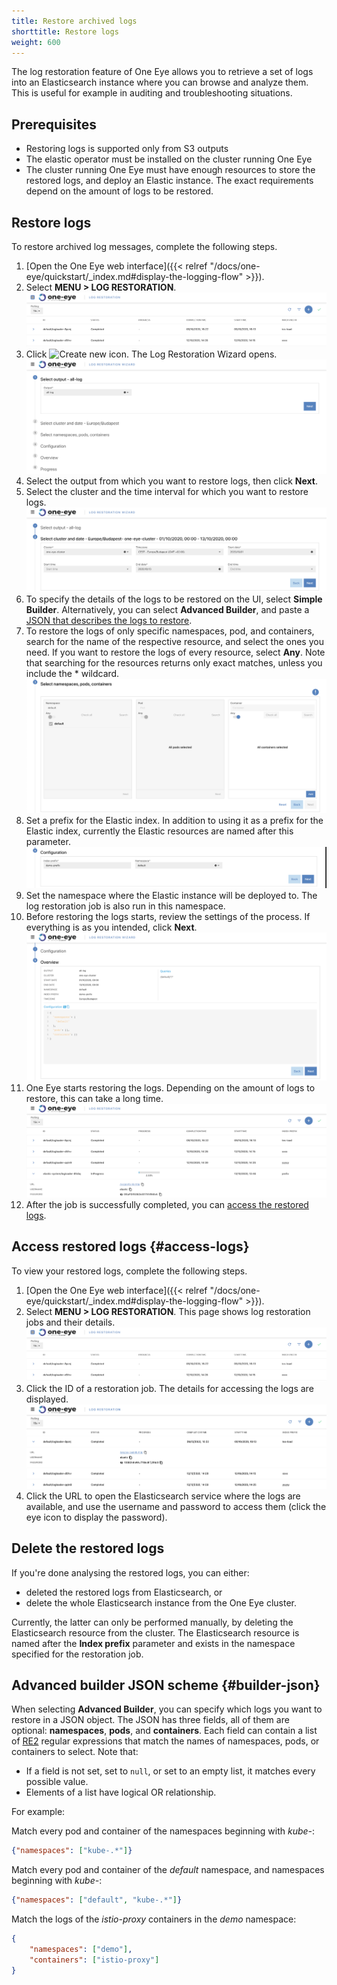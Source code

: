 ```yaml
---
title: Restore archived logs
shorttitle: Restore logs
weight: 600
---
```


The log restoration feature of One Eye allows you to retrieve a set of logs into an Elasticsearch instance where you can browse and analyze them. This is useful for example in auditing and troubleshooting situations.

## Prerequisites

- Restoring logs is supported only from S3 outputs
- The elastic operator must be installed on the cluster running One Eye
- The cluster running One Eye must have enough resources to store the restored logs, and deploy an Elastic instance. The exact requirements depend on the amount of logs to be restored.

## Restore logs

To restore archived log messages, complete the following steps.

1. [Open the One Eye web interface]({{< relref "/docs/one-eye/quickstart/_index.md#display-the-logging-flow" >}}).
1. Select **MENU > LOG RESTORATION**.
    ![Restored logs list](restored-logs-list.png)
1. Click ![Create new icon](/docs/one-eye/headless/icon-create-new.png). The Log Restoration Wizard opens.
    ![Log Restoration Wizard](log-restoration-output.png)
1. Select the output from which you want to restore logs, then click **Next**.
1. Select the cluster and the time interval for which you want to restore logs.
    ![Log Restoration Wizard](log-restoration-cluster.png)
1. To specify the details of the logs to be restored on the UI, select **Simple Builder**. Alternatively, you can select **Advanced Builder**, and paste a [JSON that describes the logs to restore](#builder-json).
1. To restore the logs of only specific namespaces, pod, and containers, search for the name of the respective resource, and select the ones you need. If you want to restore the logs of every resource, select **Any**. Note that searching for the resources returns only exact matches, unless you include the * wildcard.
    ![Filter logs to restore](log-restoration-namespace.png)
1. Set a prefix for the Elastic index. In addition to using it as a prefix for the Elastic index, currently the Elastic resources are named after this parameter.
    ![Set Elastic parameters](log-restoration-configuration.png)
1. Set the namespace where the Elastic instance will be deployed to. The log restoration job is also run in this namespace.
1. Before restoring the logs starts, review the settings of the process. If everything is as you intended, click **Next**.
    ![Log Restoration overview](log-restoration-overview.png)
1. One Eye starts restoring the logs. Depending on the amount of logs to restore, this can take a long time.
    ![Log Restoration overview](log-restoration-progress.png)
1. After the job is successfully completed, you can [access the restored logs](#access-logs).

## Access restored logs {#access-logs}

To view your restored logs, complete the following steps.

1. [Open the One Eye web interface]({{< relref "/docs/one-eye/quickstart/_index.md#display-the-logging-flow" >}}).
1. Select **MENU > LOG RESTORATION**. This page shows log restoration jobs and their details.
    ![Restored logs list](restored-logs-list.png)
1. Click the ID of a restoration job. The details for accessing the logs are displayed.
    ![Restored logs details](restored-logs-details.png)
1. Click the URL to open the Elasticsearch service where the logs are available, and use the username and password to access them (click the eye icon to display the password).

## Delete the restored logs

If you're done analysing the restored logs, you can either: 

- deleted the restored logs from Elasticsearch, or
- delete the whole Elasticsearch instance from the One Eye cluster.

Currently, the latter can only be performed manually, by deleting the Elasticsearch resource from the cluster. The Elasticsearch resource is named after the **Index prefix** parameter and exists in the namespace specified for the restoration job.
<!-- FIXME operator/cli mode link or description -->

## Advanced builder JSON scheme {#builder-json}

When selecting **Advanced Builder**, you can specify which logs you want to restore in a JSON object. The JSON has three fields, all of them are optional: **namespaces**, **pods**, and **containers**. Each field can contain a list of [RE2](https://github.com/google/re2/wiki/Syntax) regular expressions that match the names of namespaces, pods, or containers to select. Note that:

- If a field is not set, set to `null`, or set to an empty list, it matches every possible value.
- Elements of a list have logical OR relationship.

For example:

Match every pod and container of the namespaces beginning with *kube-*:

```json
{"namespaces": ["kube-.*"]}
```

Match every pod and container of the *default* namespace, and namespaces beginning with *kube-*:

```json
{"namespaces": ["default", "kube-.*"]}
```

Match the logs of the *istio-proxy* containers in the *demo* namespace:

```json
{
    "namespaces": ["demo"],
    "containers": ["istio-proxy"]
}
```
